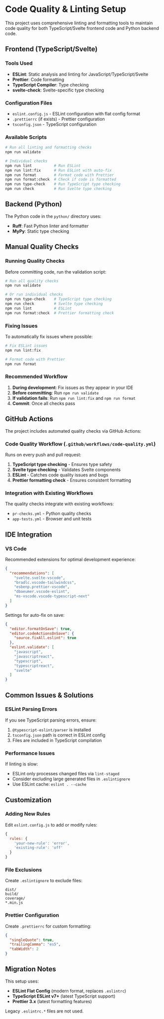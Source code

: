# Code Quality & Linting Setup

This project uses comprehensive linting and formatting tools to maintain code quality for both TypeScript/Svelte frontend code and Python backend code.

## Frontend (TypeScript/Svelte)

### Tools Used

- **ESLint**: Static analysis and linting for JavaScript/TypeScript/Svelte
- **Prettier**: Code formatting
- **TypeScript Compiler**: Type checking
- **svelte-check**: Svelte-specific type checking

### Configuration Files

- `eslint.config.js` - ESLint configuration with flat config format
- `.prettierrc` (if exists) - Prettier configuration
- `tsconfig.json` - TypeScript configuration

### Available Scripts

```bash
# Run all linting and formatting checks
npm run validate

# Individual checks
npm run lint          # Run ESLint
npm run lint:fix      # Run ESLint with auto-fix
npm run format        # Format code with Prettier
npm run format:check  # Check if code is formatted
npm run type-check    # Run TypeScript type checking
npm run check         # Run Svelte type checking
```

## Backend (Python)

The Python code in the `python/` directory uses:

- **Ruff**: Fast Python linter and formatter
- **MyPy**: Static type checking

## Manual Quality Checks

### Running Quality Checks

Before committing code, run the validation script:

```bash
# Run all quality checks
npm run validate

# Or run individual checks
npm run type-check    # TypeScript type checking
npm run check         # Svelte type checking  
npm run lint          # ESLint
npm run format:check  # Prettier formatting check
```

### Fixing Issues

To automatically fix issues where possible:

```bash
# Fix ESLint issues
npm run lint:fix

# Format code with Prettier
npm run format
```

### Recommended Workflow

1. **During development**: Fix issues as they appear in your IDE
2. **Before committing**: Run `npm run validate`
3. **If validation fails**: Run `npm run lint:fix` and `npm run format`
4. **Commit**: Once all checks pass

## GitHub Actions

The project includes automated quality checks via GitHub Actions:

### Code Quality Workflow (`.github/workflows/code-quality.yml`)

Runs on every push and pull request:

1. **TypeScript type checking** - Ensures type safety
2. **Svelte type checking** - Validates Svelte components
3. **ESLint** - Catches code quality issues and bugs
4. **Prettier formatting check** - Ensures consistent formatting

### Integration with Existing Workflows

The quality checks integrate with existing workflows:
- `pr-checks.yml` - Python quality checks
- `app-tests.yml` - Browser and unit tests

## IDE Integration

### VS Code

Recommended extensions for optimal development experience:

```json
{
  "recommendations": [
    "svelte.svelte-vscode",
    "bradlc.vscode-tailwindcss",
    "esbenp.prettier-vscode",
    "dbaeumer.vscode-eslint",
    "ms-vscode.vscode-typescript-next"
  ]
}
```

Settings for auto-fix on save:

```json
{
  "editor.formatOnSave": true,
  "editor.codeActionsOnSave": {
    "source.fixAll.eslint": true
  },
  "eslint.validate": [
    "javascript",
    "javascriptreact",
    "typescript",
    "typescriptreact",
    "svelte"
  ]
}
```

## Common Issues & Solutions

### ESLint Parsing Errors

If you see TypeScript parsing errors, ensure:
1. `@typescript-eslint/parser` is installed
2. `tsconfig.json` path is correct in ESLint config
3. Files are included in TypeScript compilation

### Performance Issues

If linting is slow:
- ESLint only processes changed files via `lint-staged`
- Consider excluding large generated files in `.eslintignore`
- Use ESLint cache: `eslint . --cache`

## Customization

### Adding New Rules

Edit `eslint.config.js` to add or modify rules:

```javascript
{
  rules: {
    'your-new-rule': 'error',
    'existing-rule': 'off'
  }
}
```

### File Exclusions

Create `.eslintignore` to exclude files:
```
dist/
build/
coverage/
*.min.js
```

### Prettier Configuration

Create `.prettierrc` for custom formatting:
```json
{
  "singleQuote": true,
  "trailingComma": "es5",
  "tabWidth": 2
}
```

## Migration Notes

This setup uses:
- **ESLint Flat Config** (modern format, replaces `.eslintrc`)
- **TypeScript ESLint v7+** (latest TypeScript support)
- **Prettier 3.x** (latest formatting features)

Legacy `.eslintrc.*` files are not used.